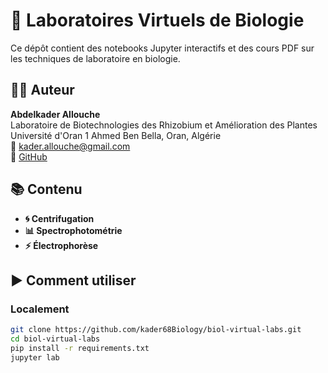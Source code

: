 # 🧪 Laboratoires Virtuels de Biologie

Ce dépôt contient des notebooks Jupyter interactifs et des cours PDF sur les techniques de laboratoire en biologie.

## 👨‍🔬 Auteur
**Abdelkader Allouche**  
Laboratoire de Biotechnologies des Rhizobium et Amélioration des Plantes  
Université d'Oran 1 Ahmed Ben Bella, Oran, Algérie  
📧 kader.allouche@gmail.com  
🔗 [GitHub](https://github.com/kader68Biology)

## 📚 Contenu
- **🌀 Centrifugation**
- **📊 Spectrophotométrie** 
- **⚡ Électrophorèse**

## ▶️ Comment utiliser

### Localement
```bash
git clone https://github.com/kader68Biology/biol-virtual-labs.git
cd biol-virtual-labs
pip install -r requirements.txt
jupyter lab